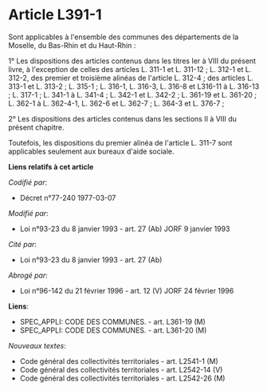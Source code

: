 # Article L391-1

Sont applicables à l'ensemble des communes des départements de la Moselle, du Bas-Rhin et du Haut-Rhin :

1° Les dispositions des articles contenus dans les titres Ier à VIII du présent livre, à l'exception de celles des articles
L. 311-1 et L. 311-12 ; L. 312-1 et L. 312-2, des premier et troisième alinéas de l'article L. 312-4 ; des articles L. 313-1
et L. 313-2 ; L. 315-1 ; L. 316-1, L. 316-3, L. 316-8 et L316-11 à L. 316-13 ; L. 317-1 ; L. 341-1 à L. 341-4 ; L. 342-1 et
L. 342-2 ; L. 361-19 et L. 361-20 ; L. 362-1 à L. 362-4-1, L. 362-6 et L. 362-7 ; L. 364-3 et L. 376-7 ;

2° Les dispositions des articles contenus dans les sections II à VIII du présent chapitre.

Toutefois, les dispositions du premier alinéa de l'article L. 311-7 sont applicables seulement aux bureaux d'aide sociale.

**Liens relatifs à cet article**

_Codifié par_:

  - Décret n°77-240 1977-03-07

_Modifié par_:

  - Loi n°93-23 du 8 janvier 1993 - art. 27 (Ab) JORF 9 janvier 1993

_Cité par_:

  - Loi n°93-23 du 8 janvier 1993 - art. 27 (Ab)

_Abrogé par_:

  - Loi n°96-142 du 21 février 1996 - art. 12 (V) JORF 24 février 1996

**Liens**:

  - SPEC_APPLI: CODE DES COMMUNES. - art. L361-19 (M)
  - SPEC_APPLI: CODE DES COMMUNES. - art. L361-20 (M)

_Nouveaux textes_:

  - Code général des collectivités territoriales - art. L2541-1 (M)
  - Code général des collectivités territoriales - art. L2542-14 (V)
  - Code général des collectivités territoriales - art. L2542-26 (M)
